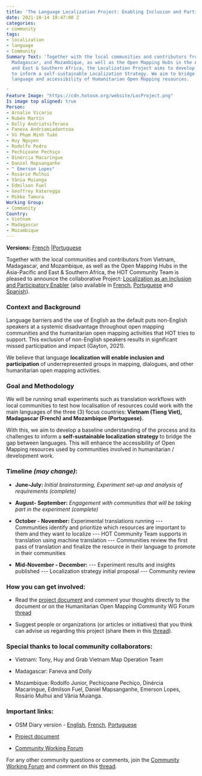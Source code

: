 ```yaml
---
title: 'The Language Localization Project: Enabling Inclusion and Participation'
date: 2021-10-14 18:47:00 Z
categories:
- community
tags:
- localization
- language
- Community
Summary Text: 'Together with the local communities and contributors from Vietnam,
  Madagascar, and Mozambique, as well as the Open Mapping Hubs in the Asia-Pacific
  and East & Southern Africa, the Localization Project aims to develop baseline data
  to inform a self-sustainable Localization Strategy. We aim to bridge the gap between
  language and accessibility of Humanitarian Open Mapping resources.

'
Feature Image: "https://cdn.hotosm.org/website/LocProject.png"
Is image top aligned: true
Person:
- Arnalie Vicario
- Rubén Martín
- Dolly Andriatsiferana
- Faneva Andriamiadantsoa
- Vũ Phạm Minh Tuấn
- Huy Nguyen
- Rodolfo Pedro
- Pechiçoane Pechiço
- Dinércia Macaringue
- Daniel Mapsanganhe
- " Emerson Lopes"
- Rosário Mulhui
- Vânia Muianga
- Edmilson Fuel
- Geoffrey Kateregga
- Mikko Tamura
Working Group:
- Community
Country:
- Vietnam
- Madagascar
- Mozambique
---
```


**Versions:** [French](https://www.openstreetmap.org/user/arnalielsewhere/diary/397845) \|[Portuguese](https://www.openstreetmap.org/user/arnalielsewhere/diary/397846)

Together with the local communities and contributors from Vietnam, Madagascar, and Mozambique, as well as the Open Mapping Hubs in the Asia-Pacific and East & Southern Africa, the HOT Community Team is pleased to announce the collaborative Project: [Localization as an Inclusion and Participatory Enabler](https://docs.google.com/document/d/1GxIKnkfwY8usha77KwHqgqR9UpDrU2yn1itLQfcETo0/edit?usp=sharing) (also available in [French](https://docs.google.com/document/d/1WZg65ojx5nK0ZOxXREs64M5fqmYhAPUYhaRtthgCveU/edit?usp=sharing), [Portuguese](https://docs.google.com/document/d/1E9XpelfSkaOO-vAYIzqfCdEFjGAUfwWmHgyaXkEaB3k/edit?usp=sharing) and [Spanish](https://docs.google.com/document/d/1BsmwOQl53b2cp91vw8D8Ndl4q1iJ10pMxJQQ21F7QzI/edit)).

### Context and Background

Language barriers and the use of English as the default puts non-English speakers at a systemic disadvantage throughout open mapping communities and the humanitarian open mapping activities that HOT tries to support. This exclusion of non-English speakers results in significant missed participation and impact (Gayton, 2021).

We believe that language **localization will enable inclusion and participation** of underrepresented groups in mapping, dialogues, and other humanitarian open mapping activities.

### Goal and Methodology

We will be running small experiments such as translation workflows with local communities to test how localisation of resources could work with the main languages of the three (3) focus countries: **Vietnam (Tieng Viet), Madagascar (French) and Mozambique (Portuguese).**

With this, we aim to develop a baseline understanding of the process and its challenges to inform a **self-sustainable localization strategy** to bridge the gap between languages. This will enhance the accessibility of Open Mapping resources used by communities involved in humanitarian / development work.

### Timeline *(may change)*:

* **June-July:** *Initial brainstorming, Experiment set-up and analysis of requirements (complete)*

* **August- September:** *Engagement with communities that will be taking part in the experiment (complete)*

* **October - November:** Experimental translations running
  --- Communities identify and prioritize which resources are important to them and they want to localize
  --- HOT Community Team supports in translation using machine translation
  --- Communities review the first pass of translation and finalize the resource in their language to promote in their communities

* **Mid-November - December:**
  --- Experiment results and insights published
  --- Localization strategy initial proposal
  --- Community review

### How you can get involved:

* Read the [project document](https://docs.google.com/document/d/1GxIKnkfwY8usha77KwHqgqR9UpDrU2yn1itLQfcETo0/edit?usp=sharing) and comment your thoughts directly to the document or on the Humanitarian Open Mapping Community WG Forum [thread](https://loomio.hotosm.org/d/jys7qru2/launching-language-localization-as-an-inclusion-and-participatory-enabler)

* Suggest people or organizations (or articles or initiatives) that you think can advise us regarding this project (share them in this [thread](https://loomio.hotosm.org/d/jys7qru2/launching-language-localization-as-an-inclusion-and-participatory-enabler)).

### Special thanks to local community collaborators:

* Vietnam: Tony, Huy and Grab Vietnam Map Operation Team 

* Madagascar: Faneva and Dolly

* Mozambique: Rodolfo Junior, Pechiçoane Pechiço, Dinércia Macaringue, Edmilson Fuel, Daniel Mapsanganhe, Emerson Lopes, Rosário Mulhui and Vânia Muianga.

### Important links:

* OSM Diary version - [English](https://www.openstreetmap.org/user/arnalielsewhere/diary/397844), [French](https://www.openstreetmap.org/user/arnalielsewhere/diary/397845), [Portuguese](https://www.openstreetmap.org/user/arnalielsewhere/diary/397846)

* [Project document](https://docs.google.com/document/d/1GxIKnkfwY8usha77KwHqgqR9UpDrU2yn1itLQfcETo0/edit?usp=sharing)

* [Community Working Forum](http://bit.ly/communitywgforum)

For any other community questions or comments, join the [Community Working Forum](http://bit.ly/communitywgforum) and comment on this  [thread](https://loomio.hotosm.org/d/jys7qru2/launching-language-localization-as-an-inclusion-and-participatory-enabler).